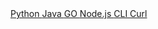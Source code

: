 


<div class="multipleCode">
  <a href="#python"> Python </a>
  <a href="#java"> Java </a>
  <a href="#go"> GO </a>
  <a href="#javascript"> Node.js </a>
  <a href="#shell"> CLI </a>
  <a href="#curl"> Curl </a>
</div>

